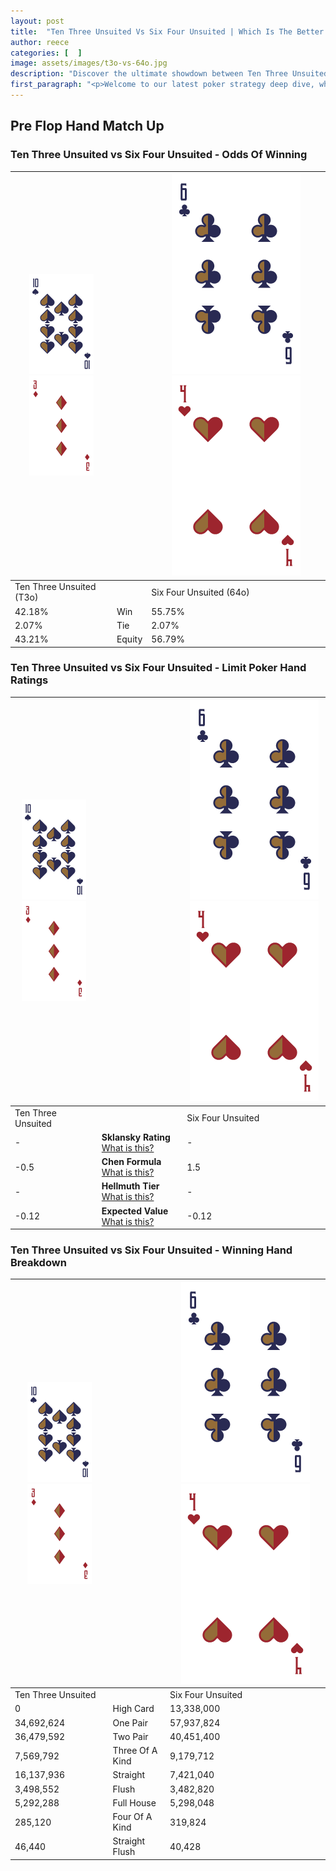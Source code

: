 ```yaml
---
layout: post
title:  "Ten Three Unsuited Vs Six Four Unsuited | Which Is The Better Hand In Poker? A Complete Guide"
author: reece
categories: [  ]
image: assets/images/t3o-vs-64o.jpg
description: "Discover the ultimate showdown between Ten Three Unsuited and Six Four Unsuited in poker! Uncover the odds, strategies, and scenarios where one hand triumphs over the other. Get ready to up your poker game with this thrilling analysis."
first_paragraph: "<p>Welcome to our latest poker strategy deep dive, where we're pitting two distinct hands against each other in a high-stakes showdown: Ten Three Unsuited vs Six Four Unsuited.</p><p>In the dynamic world of poker, every decision counts, and knowing which hand holds the upper hand is key to your success at the table.</p><p>In this article, we'll dissect these two hands, explore the scenarios where one dominates the other, and equip you with the knowledge to make strategic choices that can tip the odds in your favor.</p><p>Get ready to unravel the intriguing dynamics of these poker hands and elevate your game to new heights.</p>"
---
```




[comment]: # (sp0)

## Pre Flop Hand Match Up

<div class="table hand-ratings" markdown="1"> 



### Ten Three Unsuited vs Six Four Unsuited - Odds Of Winning


    
| ![image info](assets/images/hand1/T.png) ![image info](assets/images/hand1/3o.png) |  | ![image info](assets/images/hand2/6.png) ![image info](assets/images/hand2/4o.png) |
| -------- | -------- | -------- |
| Ten Three Unsuited (T3o) |  | Six Four Unsuited (64o) |
| 42.18% | Win | 55.75% |
| 2.07% | Tie | 2.07% |
| 43.21% | Equity | 56.79% |




[comment]: # (sp1)



### Ten Three Unsuited vs Six Four Unsuited - Limit Poker Hand Ratings


    
| ![image info](assets/images/hand1/T.png) ![image info](assets/images/hand1/3o.png) |  | ![image info](assets/images/hand2/6.png) ![image info](assets/images/hand2/4o.png) |
| -------- | -------- | -------- |
| Ten Three Unsuited |  | Six Four Unsuited |
| - | **Sklansky Rating** [What is this?](/sklansky-rating-explained) | - |
| -0.5 | **Chen Formula** [What is this?](/chen-formula-explained) | 1.5 |
| - | **Hellmuth Tier** [What is this?](/Hellmuth-tier-explained) | - |
| -0.12 | **Expected Value** [What is this?](/expected-value-explained) | -0.12 |




[comment]: # (sp2)



### Ten Three Unsuited vs Six Four Unsuited - Winning Hand Breakdown


    
| ![image info](assets/images/hand1/T.png) ![image info](assets/images/hand1/3o.png) |  | ![image info](assets/images/hand2/6.png) ![image info](assets/images/hand2/4o.png) |
| -------- | -------- | -------- |
| Ten Three Unsuited |  | Six Four Unsuited |
| 0 | High Card | 13,338,000 |
| 34,692,624 | One Pair | 57,937,824 |
| 36,479,592 | Two Pair | 40,451,400 |
| 7,569,792 | Three Of A Kind | 9,179,712 |
| 16,137,936 | Straight | 7,421,040 |
| 3,498,552 | Flush | 3,482,820 |
| 5,292,288 | Full House | 5,298,048 |
| 285,120 | Four Of A Kind | 319,824 |
| 46,440 | Straight Flush | 40,428 |




[comment]: # (sp3)



</div>

[comment]: # (sp4)



[comment]: # (sp5)

